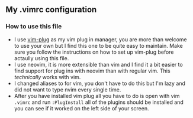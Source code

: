 ## My .vimrc configuration

### How to use this file
- I use [vim-plug](https://github.com/junegunn/vim-plug) as my vim plug in manager, you 
are more than welcome to use your own but I find this one to be quite easy to 
maintain. Make sure you follow the instructions on how to set up vim-plug before
actaully using this file. 
- I use neovim, it is more extensible than vim and I find it a bit easier to find
  support for plug ins with neovim than with regular vim. This *technically* works with
  vim. 
- I changed aliases to for vim, you don't have to do this but I'm lazy and did not want
  to type nvim every single time.
- After you have installed vim plug all you have to do is open with vim `.vimrc` and run
  `:PlugInstall` all of the plugins should be installed and you can see if it worked on
  the left side of your screen.
